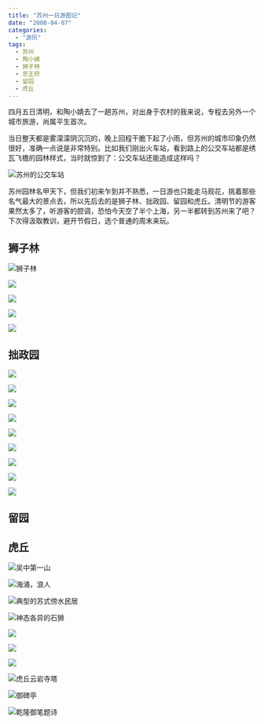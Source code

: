 ```yaml
---
title: "苏州一日游图记"
date: "2008-04-07"
categories: 
  - "游历"
tags: 
  - 苏州
  - 陶小婧
  - 狮子林
  - 忠王府
  - 留园
  - 虎丘
---
```


四月五日清明，和陶小婧去了一趟苏州，对出身于农村的我来说，专程去另外一个城市旅游，尚属平生首次。

当日整天都是雾濛濛阴沉沉的，晚上回程干脆下起了小雨，但苏州的城市印象仍然很好，准确一点说是非常特别。比如我们刚出火车站，看到路上的公交车站都是绣瓦飞檐的园林样式，当时就惊到了：公交车站还能造成这样吗？

![苏州的公交车站](https://media.kaerozhi.com/2025/06/e15f5a4813ef7583ad549a73c15de26d.webp)

苏州园林名甲天下，但我们初来乍到并不熟悉，一日游也只能走马观花，挑着那些名气最大的景点去，所以先后去的是狮子林、拙政园、留园和虎丘。清明节的游客果然太多了，听游客的腔调，恐怕今天空了半个上海，另一半都转到苏州来了吧？下次得汲取教训，避开节假日，选个普通的周末来玩。

<!-- more -->

## 狮子林

![狮子林](https://media.kaerozhi.com/2025/06/0f3d9709d97723027038eec5b902498b.webp)

![](https://media.kaerozhi.com/2025/06/cd56f9f80ec13497d4261ba140c153f2.webp)

![](https://media.kaerozhi.com/2025/06/9b431e5ffd082e95e78eed4c49161d1e.webp)

![](https://media.kaerozhi.com/2025/06/6f621b9ce006e234ea66b86163b25e89.webp)

![](https://media.kaerozhi.com/2025/06/27f4568f1829d22fecaf8faecfe9d3a3.webp)


## 拙政园

![](https://media.kaerozhi.com/2025/06/0d02ce4347bdc17c304e2e9f281c51da.webp)

![](https://media.kaerozhi.com/2025/06/203d2006687f65d253752a70aa26b8e2.webp)

![](https://media.kaerozhi.com/2025/06/7975596c91bed64b4e21ae3c4f729847.webp)

![](https://media.kaerozhi.com/2025/06/972c225987723f6c42a14fa08127d2d4.webp)

![](https://media.kaerozhi.com/2025/06/17aa8dc9dfca06a35cc4d034a47fdaaf.webp)

![](https://media.kaerozhi.com/2025/06/2b21cb77472fdd9d55393c77a6ac0a72.webp)

![](https://media.kaerozhi.com/2025/06/c9f5c21818624d6ffcc7404a3a5d806b.webp)

![](https://media.kaerozhi.com/2025/06/91d8883a9120cd8f1a8e2ce2d33aa814.webp)

![](https://media.kaerozhi.com/2025/06/1decf4158683d57c963596ef5d2f7aea.webp)

## 留园

## 虎丘

![吴中第一山](https://media.kaerozhi.com/2025/06/5a7f73016e328e51869ad563355384bf.webp)

![海涌，浪人](https://media.kaerozhi.com/2025/06/0e8750f3932acf4dd41e3476873e1571.webp)

![典型的苏式傍水民居](https://media.kaerozhi.com/2025/06/1ecf3aa61e51e2606f7e983f22251904.webp)

![神态各异的石狮](https://media.kaerozhi.com/2025/06/ee3c183fd972266d9e695bc3859197d0.webp)

![](https://media.kaerozhi.com/2025/06/157518d6a6ec2ed25348080baa062dfb.webp)

![](https://media.kaerozhi.com/2025/06/181f6d44aaf0986ee5c40e22f96f2856.webp)

![](https://media.kaerozhi.com/2025/06/aba454082f360d5e5b23b0d14981d844.webp)

![虎丘云岩寺塔](https://media.kaerozhi.com/2025/06/cc7517a2d45dba0de4945a554f8f2bc1.webp)

![御碑亭](https://media.kaerozhi.com/2025/06/ce9bd76d9a4d980f224c4d9df2a8f508.webp)

![乾隆御笔题诗](https://media.kaerozhi.com/2025/06/492c3d5f19086759b7a2dcc5955c8ecd.webp)
